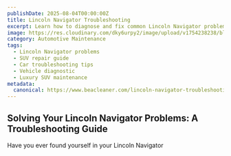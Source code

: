 ```yaml
---
publishDate: 2025-08-04T00:00:00Z
title: Lincoln Navigator Troubleshooting
excerpt: Learn how to diagnose and fix common Lincoln Navigator problems. This guide covers engine, electrical, and suspension issues for your luxury SUV.
image: https://res.cloudinary.com/dky6urpy2/image/upload/v1754238238/blog_image_1754238238_jxycxn.webp
category: Automotive Maintenance
tags:
  - Lincoln Navigator problems
  - SUV repair guide
  - Car troubleshooting tips
  - Vehicle diagnostic
  - Luxury SUV maintenance
metadata:
  canonical: https://www.beacleaner.com/lincoln-navigator-troubleshooting
---
```


## Solving Your Lincoln Navigator Problems: A Troubleshooting Guide

Have you ever found yourself in your Lincoln Navigator
